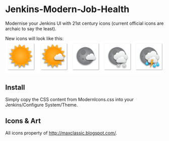 # Jenkins-Modern-Job-Health

Modernise your Jenkins UI with 21st century icons (current official icons are archaic to say the least).

New icons will look like this:
![screenshot image](screenshot.png)

## Install 

Simply copy the CSS content from ModernIcons.css into your Jenkins/Configure System/Theme.

## Icons & Art
All icons property of http://maxclassic.blogspot.com/.

